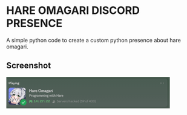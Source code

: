 # HARE OMAGARI DISCORD PRESENCE

A simple python code to create a custom python presence about hare omagari.

## Screenshot
<img src="screenshot.png" alt="screenshot" />
